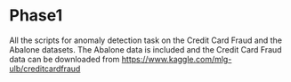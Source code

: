 # Phase1
All the scripts for anomaly detection task on the Credit Card Fraud and the Abalone datasets.
The Abalone data is included and the Credit Card Fraud data can be downloaded from https://www.kaggle.com/mlg-ulb/creditcardfraud 

